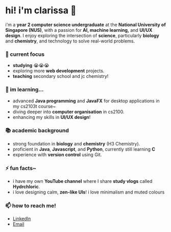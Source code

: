 # hi! i'm clarissa 🥰

i'm a **year 2 computer science undergraduate** at the **National University of Singapore (NUS)**, with a passion for **AI, machine learning,** and **UI/UX design**. I enjoy exploring the intersection of **science**, particularly **biology** and **chemistry**, and technology to solve real-world problems.

### 🔭 current focus
- **studying** 😭😭😭
- exploring more **web development** projects.
- **teaching** secondary school and jc chemistry!

### 🌱 im learning...
- advanced **Java programming** and **JavaFX** for desktop applications in my cs2103t course~
- diving deeper into **computer organisation** in cs2100.
- enhancing my skills in **UI/UX design**!

### 📚 academic background
- strong foundation in **biology** and **chemistry** (H3 Chemistry).
- proficient in **Java**, **Javascript**, and **Python**, currently still learning **C**
- experience with **version control** using Git.

### ⚡ fun facts~
- i have my own **YouTube channel** where I share **study vlogs** called **Hydrchloric**.
- i love designing calm, **zen-like UIs**! i love minimalism and muted colours

### 📫 how to reach me!
- [LinkedIn](https://www.linkedin.com/in/clarissateo)  
- [Email](mailto:clarissateojx@example.com)
